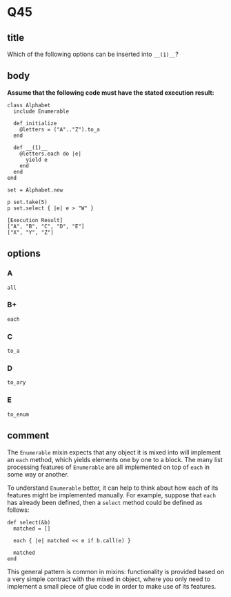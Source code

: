 # Q45

## title

Which of the following options can be inserted into `__(1)__`?

## body

**Assume that the following code must have the stated execution result:**

```
class Alphabet
  include Enumerable

  def initialize
    @letters = ("A".."Z").to_a
  end

  def __(1)__
    @letters.each do |e|
      yield e
    end
  end
end

set = Alphabet.new

p set.take(5)
p set.select { |e| e > "W" }

[Execution Result]
["A", "B", "C", "D", "E"]
["X", "Y", "Z"]
```

## options

### A

`all`

### B+

`each`

### C

`to_a`

### D

`to_ary`

### E

`to_enum`

## comment

The `Enumerable` mixin expects that any object it is mixed into will implement an `each` method, which yields elements one by one to a block. The many list processing features of `Enumerable` are all implemented on top of `each` in some way or another.

To understand `Enumerable` better, it can help to think about how each of its features might be implemented manually. For example, suppose that `each` has already been defined, then a `select` method could be defined as follows:

```
def select(&b)
  matched = []
  
  each { |e| matched << e if b.call(e) }
  
  matched
end
```

This general pattern is common in mixins: functionality is provided based on a very simple contract with the mixed in object, where you only need to implement a small piece of glue code in order to make use of its features.